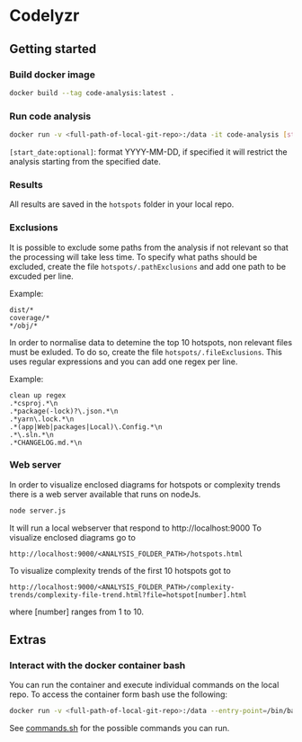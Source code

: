 Codelyzr
========

Getting started
---------------

### Build docker image
```bash
docker build --tag code-analysis:latest .
```
### Run code analysis
```bash
docker run -v <full-path-of-local-git-repo>:/data -it code-analysis [start_date:optional]
```
`[start_date:optional]`: format YYYY-MM-DD, if specified it will restrict the
analysis starting from the specified date.

### Results
All results are saved in the `hotspots` folder in your local repo.

### Exclusions
It is possible to exclude some paths from the analysis if not relevant
so that the processing will take less time.
To specify what paths should be excluded, create the 
file `hotspots/.pathExclusions` and add one path to be excuded
per line.

Example:
```
dist/*
coverage/*
*/obj/*
```

In order to normalise data to detemine the top 10 hotspots,
non relevant files must be exluded.
To do so, create the file `hotspots/.fileExclusions`. This
uses regular expressions and you can add one regex per line.

Example:
```
clean up regex
.*csproj.*\n
.*package(-lock)?\.json.*\n
.*yarn\.lock.*\n
.*(app|Web|packages|Local)\.Config.*\n
.*\.sln.*\n
.*CHANGELOG.md.*\n
```

### Web server
In order to visualize enclosed diagrams for hotspots or complexity trends
there is a web server available that runs on nodeJs.

```bash
node server.js
```

It will run a local webserver that respond to http://localhost:9000
To visualize enclosed diagrams go to
```
http://localhost:9000/<ANALYSIS_FOLDER_PATH>/hotspots.html
```
To visualize complexity trends of the first 10 hotspots got to
```
http://localhost:9000/<ANALYSIS_FOLDER_PATH>/complexity-trends/complexity-file-trend.html?file=hotspot[number].html
```
where [number] ranges from 1 to 10.

Extras
------
### Interact with the docker container bash
You can run the container and execute individual commands on the local repo.
To access the container form bash use the following:
```bash
docker run -v <full-path-of-local-git-repo>:/data --entry-point=/bin/bash -it code-analysis
```
See [commands.sh](commands.sh) for the possible commands you can run.

